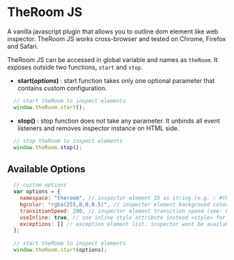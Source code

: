 # TheRoom JS
A vanilla javascript plugin that allows you to outline dom element like web inspector. TheRoom JS works cross-browser and tested on Chrome, Firefox and Safari.

TheRoom JS can be accessed in global variable and names as `theRoom`. It exposes outside two functions, `start` and `stop`.

- **start(*options*)** : start function takes only one optional parameter that contains custom configuration.
```javascript
  // start theRoom to inspect elements
  window.theRoom.start();
```

- **stop()** : stop function does not take any parameter. It unbinds all event listeners and removes inspector instance on HTML side.
```javascript
  // stop theRoom to inspect elements
  window.theRoom.stop();
```

## Available Options
```javascript
  // custom options
  var options = {
    namespace: "theroom", // inspector element ID as string (e.g. : #theroom)
    bgcolor: "rgba(255,0,0,0.5)", // inspector element background color as hex
    transitionSpeed: 200, // inspector element transition speed (see: CSS Transition Speed)
    useInline: true, // use inline style attribute instead <style> for styling inspector element
    exceptions: [] // exception element list. inspector wont be available for them. basic css selectors are supported
  };
  
  // start theRoom to inspect elements
  window.theRoom.start(options);
```
